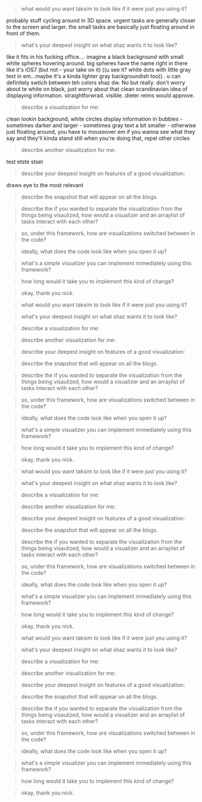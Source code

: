


> what would you want taksim to look like if it were just you using it?

probably stuff cycling around in 3D space. urgent tasks are generally closer to the screen and larger. the small tasks are basically just floating around in front of them.


> what's your deepest insight on what shaz wants it to look like?

like it fits in his fucking office.... imagine a black background with small white spheres hovering around. big spheres have the name right in there like it's iOS7 (but not - your take on it) ((u see it? white dots with little gray text in em...maybe it's a kinda lighter gray backgroundish too)) . u can definitely swtich between teh colors shaz dw. No but really. don't worry about te white on black, just worry about that clean scandinavian idea of displaying information. straightforwrad. visible. dieter reims would approve. 


> describe a visualization for me:

clean lookin background, white circles display information in bubbles - sometimes darker and larger - sometimes gray text a bit smaller - otherwise just floating around, you have to mouseover em if you wanna see what they say and they'll kinda stand still when you're doing that, repel other circles


> describe another visualization for me:

test etste stset


> describe your deepest insight on features of a good visualization:

draws eye to the most relevant


> describe the snapshot that will appear on all the blogs.




> describe the if you wanted to separate the visualization from the things being visaulized, how would a visualizer and an arraylist of tasks interact with each other?




> so, under this framework, how are visualizations switched between in the code?




> ideally, what does the code look like when you open it up?




> what's a simple visualizer you can implement immediately using this framework?




> how long would it take you to implement this kind of change?




> okay, thank you nick.







> what would you want taksim to look like if it were just you using it?




> what's your deepest insight on what shaz wants it to look like?




> describe a visualization for me:




> describe another visualization for me:




> describe your deepest insight on features of a good visualization:




> describe the snapshot that will appear on all the blogs.




> describe the if you wanted to separate the visualization from the things being visaulized, how would a visualizer and an arraylist of tasks interact with each other?




> so, under this framework, how are visualizations switched between in the code?




> ideally, what does the code look like when you open it up?




> what's a simple visualizer you can implement immediately using this framework?




> how long would it take you to implement this kind of change?




> okay, thank you nick.







> what would you want taksim to look like if it were just you using it?




> what's your deepest insight on what shaz wants it to look like?




> describe a visualization for me:




> describe another visualization for me:




> describe your deepest insight on features of a good visualization:




> describe the snapshot that will appear on all the blogs.




> describe the if you wanted to separate the visualization from the things being visaulized, how would a visualizer and an arraylist of tasks interact with each other?




> so, under this framework, how are visualizations switched between in the code?




> ideally, what does the code look like when you open it up?




> what's a simple visualizer you can implement immediately using this framework?




> how long would it take you to implement this kind of change?




> okay, thank you nick.







> what would you want taksim to look like if it were just you using it?




> what's your deepest insight on what shaz wants it to look like?




> describe a visualization for me:




> describe another visualization for me:




> describe your deepest insight on features of a good visualization:




> describe the snapshot that will appear on all the blogs.




> describe the if you wanted to separate the visualization from the things being visaulized, how would a visualizer and an arraylist of tasks interact with each other?




> so, under this framework, how are visualizations switched between in the code?




> ideally, what does the code look like when you open it up?




> what's a simple visualizer you can implement immediately using this framework?




> how long would it take you to implement this kind of change?




> okay, thank you nick.




